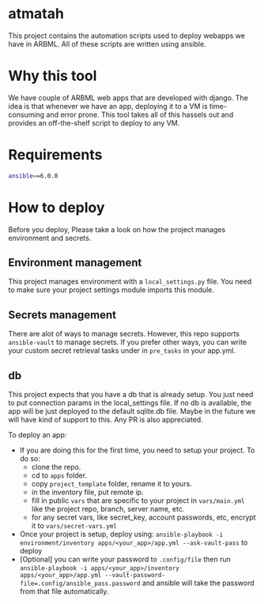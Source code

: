 # atmatah

This project contains the automation scripts used to deploy webapps we have in ARBML. All of these scripts are written using ansible.

# Why this tool

We have couple of ARBML web apps that are developed with django. The idea is that whenever we have an app, deploying it to a VM is time-consuming and error prone. This tool takes all of this hassels out and provides an off-the-shelf script to deploy to any VM.


# Requirements

```bash
ansible==6.0.0
```

# How to deploy

Before you deploy, Please take a look on how the project manages environment and secrets.

## Environment management

This project manages environment with a `local_settings.py` file. You need to make sure your project settings module imports this module.

## Secrets management

There are alot of ways to manage secrets. However, this repo supports `ansible-vault` to manage secrets. If you prefer other ways, you can write your custom secret retrieval tasks under in `pre_tasks` in your app.yml.

## db

This project expects that you have a db that is already setup. You just need to put connection params in the local_settings file.
If no db is available, the app will be just deployed to the default sqlite.db file.
Maybe in the future we will have kind of support to this. Any PR is also appreciated.

To deploy an app:

- If you are doing this for the first time, you need to setup your project. To do so:
  - clone the repo.
  - cd to `apps` folder.
  - copy `project_template` folder, rename it to yours.
  - in the inventory file, put remote ip.
  - fill in public `vars` that are specific to your project in `vars/main.yml` like the  project repo, branch, server name, etc.
  - for any secret vars, like secret_key, account passwords, etc, encrypt it to `vars/secret-vars.yml`
- Once your project is setup, deploy using:  ```ansible-playbook -i environment/inventory apps/<your_app>/app.yml --ask-vault-pass``` to deploy
- [Optional] you can write your password to `.config/file` then run ```ansible-playbook -i apps/<your_app>/inventory apps/<your_app>/app.yml --vault-password-file=.config/ansible_pass.password``` and ansible will take the password from that file automatically.
